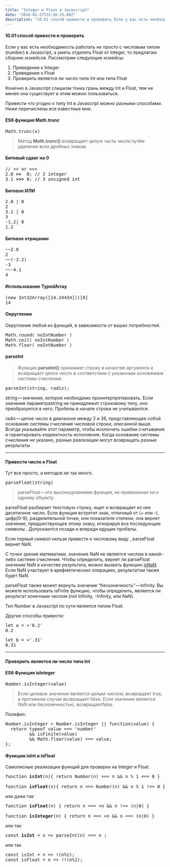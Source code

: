 ```yaml
---
title: "Integer и Float в Javascript"
date: "2016-01-27T22:56:25.00Z"
description: "10.01 способ привести и проверить Если у вас есть необходимость работать не просто с числовым типом (number) в Javascript, а уме"
---
```


<!--kg-card-begin: html--><h4>10.01 способ привести и проверить</h4>
<p>Если у вас есть необходимость работать не просто с числовым типом (number) в Javascript, а уметь отделять Float от Integer, то предлагаю сборник юзкейсов. Рассмотрим следующие юзкейсы:</p>
<ol>
<li>Приведение к Integer</li>
<li>Приведение к Float</li>
<li>Проверить является ли число типа Int или типа Float</li>
</ol>
<p>Конечно в Javascript слишком тонка грань между Int и Float, тем не менее она существует и этим можно пользоваться.</p>
<p>Привести что угодно к типу Int в Javascript можно разными способами. Ниже перечислены все известные мне.</p>
<h4>ES6 функция Math.trunc</h4>
<pre>Math.trunc(x)</pre>
<blockquote><p>Метод <strong>Math.trunc()</strong> возвращает целую часть числа путём удаления всех дробных знаков.</p></blockquote>
<h4>Битовый сдвиг на 0</h4>
<pre>// &gt;&gt; or &gt;&gt;&gt;<br>2.0 <strong>&gt;&gt;</strong>  0; // 2 integer<br>3.1 <strong>&gt;&gt;&gt;</strong> 0; // 3 unsigned int</pre>
<h4>Битовое ИЛИ</h4>
<pre>2.0 | 0<br>2<br>3.1 | 0<br>3<br>-1.2| 0<br>1.2</pre>
<h4>Битовое отрицание</h4>
<pre>~~2.0<br>2<br>~~(-3.2)<br>-3<br>~~-4.1<br>4</pre>
<h4>Использование TypedArray</h4>
<pre>(new Int32Array([14.24434]))[0]<br>14</pre>
<h4><strong>Округление</strong></h4>
<p>Округление любой из функций, в зависимости от ваших потребностей.</p>
<pre>Math.round( noIntNumber )<br>Math.ceil( noIntNumber )<br>Math.floor( noIntNumber )</pre>
<h4><strong>parseInt</strong></h4>
<blockquote><p>Функция <strong>parseInt()</strong> принимает строку в качестве аргумента и возвращает целое число в соответствии с указанным основанием системы счисления.</p></blockquote>
<pre>parseInt(<em>string</em>, <em>radix</em>);</pre>
<p>string — значение, которое необходимо проинтерпретировать. Если значение параметраstring не принадлежит строковому типу, оно преобразуется в него. Пробелы в начале строки не учитываются.</p>
<p>radix — целое число в диапазоне между 2 и 36, представляющее собой основание системы счисления числовой строки, описанной выше. Всегда указывайте этот параметр,<strong> </strong>чтобы исключить ошибки считывания и гарантировать корректность исполнения. Когда основание системы счисления не указано, разные реализации могут возвращать разные результаты.</p>
<hr>
<h4>Привести число к Float</h4>
<p>Тут все просто, а методов не так много.</p>
<pre>parseFloat(string)</pre>
<blockquote><p>parseFloat — это высокоуровневая функция, не привязанная ни к одному объекту.</p></blockquote>
<p>parseFloat разбирает текстовую строку, ищет и возвращает из нее десятичное число. Если функция встретит знак, отличный от (+ или -), цифр(0–9), разделительной точки, или показателя степени, она вернет значение, предшествующее этому знаку, игнорируя все последующие символы . Допускаются позади и впереди идущие пробелы.</p>
<p>Если первый символ нельзя привести к числовому виду , parseFloat вернет NaN.</p>
<p>С точки зрения математики, значение NaN не является числом в какой-либо системе счисления. Чтобы определить, вернет ли parseFloat значение NaN в качестве результата, можно вызвать функцию <a href="https://developer.mozilla.org/ru/docs/Web/JavaScript/Reference/Global_Objects/isNaN" title="Функция isNaN() определяет является ли литерал или переменная не числовым значением (NaN) или нет. При работе с функцией необходимо проявлять осторожность так как она работает некорректно. Если вам интересно подробнее можно посмотреть Number.isNaN() то как она описана в ECMAScript 6, в качестве альтернативного решения можно использовать typeof для проверки литерала или переменной на не числовое значение." target="_blank" rel="noopener noreferrer">isNaN</a>. Если NaN участвует в арифметических операциях, результатом также будет NaN.</p>
<p>parseFloat также может вернуть значение “бесконечность” — Infinity. Вы можете использовать isFinite функцию, чтобы определить, является ли результат конечным числом (not Infinity, -Infinity, или NaN).</p>
<p>Тип Number в Javascript по сути является типом Float.</p>
<p>Другие способы привести:</p>
<pre>let a = +'0.2'<br>0.2</pre>
<pre>let b = +'.31'<br>0.31</pre>
<hr>
<h4>Проверить является ли число типа Int</h4>
<h4><strong>ES6 Функция isInteger</strong></h4>
<pre>Number.isInteger(value)</pre>
<blockquote><p>Если целевое значение является целым числом, возвращает true, в противном случае возвращает false. Если значение является NaN или бесконечностью, возвращаетfalse.</p></blockquote>
<p>Полифил:</p>
<pre>Number.isInteger = Number.isInteger || function(value) {<br>  return typeof value === 'number'<br>         &amp;&amp; isFinite(value)<br>         &amp;&amp; Math.floor(value) === value;<br>};</pre>
<h4>Функции isInt и isFloat</h4>
<p>Самописные реализации функций для проверки на Integer и Float.</p>
<pre>function <strong>isInt</strong>(n){ return Number(n) === n &amp;&amp; n % 1 === 0 }<br><br>function <strong>isFloat</strong>(n){ return n === Number(n) &amp;&amp; n % 1 !== 0 }</pre>
<p>или даже так</p>
<pre>function <strong>isFloat</strong>(n) { return n === +n &amp;&amp; n !== (n|0) }<br><br>function <strong>isInteger</strong>(n) { return n === +n &amp;&amp; n === (n|0) }</pre>
<p>или так</p>
<pre>const <strong>isInt</strong> = n =&gt; parseInt(n) === n ;</pre>
<p>или так</p>
<pre>const isInt = n =&gt; !(n%1);<br>const isFloat = n =&gt; !!(n%1);</pre>
<!--kg-card-end: html-->

